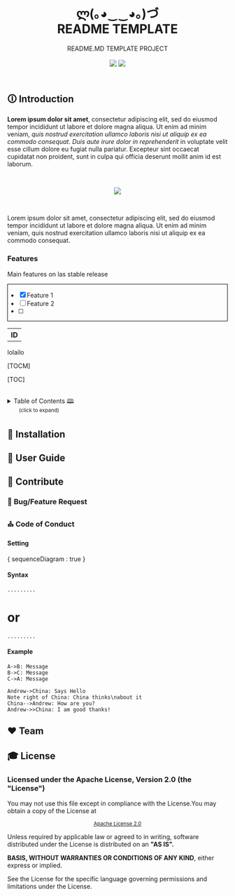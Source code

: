 <!-- PROJECT DESCRIPTION -->
<header>
 <h1 align="center"><strong>ლ(｡◕‿‿◕｡)づ</strong><br/>README TEMPLATE</h1>
 <p align="center">README.MD TEMPLATE PROJECT<br/><br/>
  <!-- BADGET BUTTONS --> 
  <img src="https://img.shields.io/badge/Status-Development-lightgray.svg?style=flat" />
  <img src="https://img.shields.io/badge/License-Apache_2.0-orange.svg?style=flat" />
 </p>
</header>


<!-- INTRODUCTION -->
## 🛈 **Introduction**
**Lorem ipsum dolor sit amet**, consectetur adipiscing elit, sed do eiusmod tempor incididunt ut labore et dolore magna aliqua.
Ut enim ad minim veniam, *quis nostrud exercitation ullamco laboris nisi ut aliquip ex ea commodo consequat.
 Duis aute irure dolor in reprehenderit* in voluptate velit esse cillum dolore eu fugiat nulla pariatur.
Excepteur sint occaecat cupidatat non proident, sunt in culpa qui officia deserunt mollit anim id est laborum.

<br/><p align="center"><img src="http://via.placeholder.com/500x300"></img></p><br/>

Lorem ipsum dolor sit amet, consectetur adipiscing elit, sed do eiusmod tempor incididunt ut labore et dolore magna aliqua.
Ut enim ad minim veniam, quis nostrud exercitation ullamco laboris nisi ut aliquip ex ea commodo consequat.

### **Features**
<p>Main features on las stable release</p>

<table width="100%" style="display:>
<thead>
<tr>
<th width="50%">
<div style="border:1px solid black;">

- [x] Feature 1
- [ ] Feature 2
- [ ] 

</div>
</th>
<th>ID</th>
</tr>
</thead>
<tbody>
</tbody>
</table>
<ul style="display:table;list-style:none;padding:0;">
<li style="display:inline-block;">lol</li> 
<li " style="display:inline-block;">ailo</li> 
</ul>

[TOCM]

[TOC]
<!-- TABLE OF CONTENTS -->
<br/>
<details>
 <summary>Table of Contents 🕮<br/><sup>&ensp;&emsp;&ensp; (click to expand)</sup></summary>

- [Introduction](#-introduction)
    - [Features](#-features)
    - [Table of Contents](#-table-of-contents)
- [Installation](#-installation)
    - [Requirements](#-requirements)
    - [Install 
- [User Guide](#-user-guide)
- [Contribute](#-contribute)
    - [Bug/Feature Request](#-bug/feature-request)
- [Team](#️-team)
- [License](#-license)
</details>


<!-- INSTALLATION  -->
## 💾 **Installation**

<!-- USERGUIDE -->
## 👷 **User Guide**

<!-- CONTRIBUTE -->
## 💎 **Contribute**

### 🐞 **Bug/Feature Request**

### ⛪ **Code of Conduct**


#### Setting

{
   sequenceDiagram : true
}

#### Syntax

```seq
.........
```

# or

```sequence
.........
```

#### Example

```seq
A->B: Message
B->C: Message
C->A: Message
```

```sequence
Andrew->China: Says Hello 
Note right of China: China thinks\nabout it 
China-->Andrew: How are you? 
Andrew->>China: I am good thanks!
```

<!-- TEAM -->
## ❤️ **Team**

<!-- LICENSE -->
## 🎓 **License**
### **Licensed under the Apache License, Version 2.0 (the "License")** 
You may not use this file except in compliance with the License.You may obtain a copy of the License at

<p align="center"><sub><a href="http://www.apache.org/licenses/LICENSE-2.0">Apache License 2.0</a></sub></p>

Unless required by applicable law or agreed to in writing, software distributed under the License is distributed on an **"AS IS".**

**BASIS, WITHOUT WARRANTIES OR CONDITIONS OF ANY KIND**, either express or implied.

See the License for the specific language governing permissions and limitations under the License.


